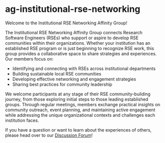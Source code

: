 # ag-institutional-rse-networking
Welcome to the Institutional RSE Networking Affinity Group!

The Institutional RSE Networking Affinity Group connects Research Software Engineers (RSEs) who support or aspire to develop RSE communities within their organizations. Whether your institution has an established RSE program or is just beginning to recognize RSE work, this group provides a collaborative space to share strategies and experiences.
Our members focus on:

* Identifying and connecting with RSEs across institutional departments
* Building sustainable local RSE communities
* Developing effective networking and engagement strategies
* Sharing best practices for community leadership

We welcome participants at any stage of their RSE community-building journey, from those exploring initial steps to those leading established groups. Through regular meetings, members exchange practical insights on community outreach, event planning, and maintaining active engagement while addressing the unique organizational contexts and challenges each institution faces.

If you have a question or want to learn about the experiences of others, please head over to our [Discussion Forum](https://github.com/USRSE/ag-institutional-rse-networking/discussions)!
